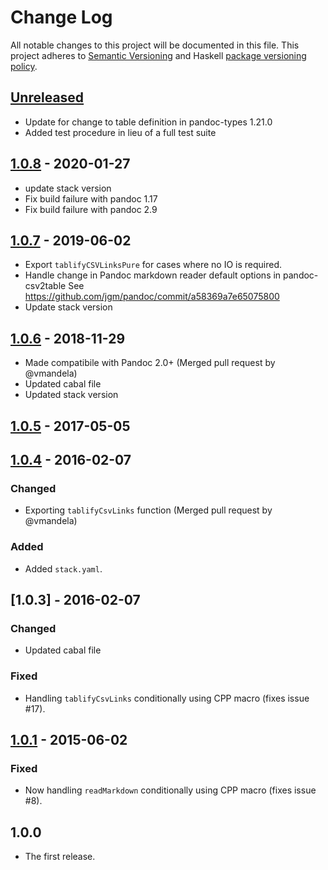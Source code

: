 # Change Log
All notable changes to this project will be documented in this file. This
project adheres to [Semantic Versioning](http://semver.org/) and Haskell
[package versioning policy](https://wiki.haskell.org/Package_versioning_policy).

## [Unreleased]

- Update for change to table definition in pandoc-types 1.21.0
- Added test procedure in lieu of a full test suite

## [1.0.8] - 2020-01-27

- update stack version
- Fix build failure with pandoc 1.17
- Fix build failure with pandoc 2.9

## [1.0.7] - 2019-06-02

- Export `tablifyCSVLinksPure` for cases where no IO is required.
- Handle change in Pandoc markdown reader default options in pandoc-csv2table
  See <https://github.com/jgm/pandoc/commit/a58369a7e65075800>
- Update stack version

## [1.0.6] - 2018-11-29

- Made compatibile with Pandoc 2.0+ (Merged pull request by @vmandela)
- Updated cabal file
- Updated stack version

## [1.0.5] - 2017-05-05


## [1.0.4] - 2016-02-07

### Changed
- Exporting `tablifyCsvLinks` function (Merged pull request by @vmandela)

### Added
- Added `stack.yaml`.


## [1.0.3] - 2016-02-07

### Changed
- Updated cabal file

### Fixed
- Handling `tablifyCsvLinks` conditionally using CPP macro (fixes issue #17).


## [1.0.1] - 2015-06-02

### Fixed
- Now handling `readMarkdown` conditionally using CPP macro (fixes issue #8).


## 1.0.0
- The first release.


[Unreleased]: https://github.com/baig/pandoc-csv2table-filter/compare/1.0.8...HEAD
[1.0.8]: https://github.com/baig/pandoc-csv2table-filter/compare/1.0.7...1.0.8
[1.0.7]: https://github.com/baig/pandoc-csv2table-filter/compare/1.0.6...1.0.7
[1.0.6]: https://github.com/baig/pandoc-csv2table-filter/compare/1.0.5...1.0.6
[1.0.5]: https://github.com/baig/pandoc-csv2table-filter/compare/1.0.4...1.0.5
[1.0.4]: https://github.com/baig/pandoc-csv2table-filter/compare/1.0.3...1.0.4
[1.0.2]: https://github.com/baig/pandoc-csv2table-filter/compare/1.0.1...1.0.3
[1.0.1]: https://github.com/baig/pandoc-csv2table-filter/compare/1.0.0...1.0.1
